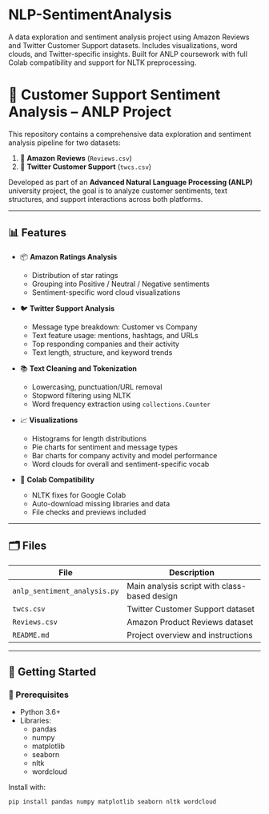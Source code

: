 # NLP-SentimentAnalysis
A data exploration and sentiment analysis project using Amazon Reviews and Twitter Customer Support datasets. Includes visualizations, word clouds, and Twitter-specific insights. Built for ANLP coursework with full Colab compatibility and support for NLTK preprocessing.
# 🧠 Customer Support Sentiment Analysis – ANLP Project

This repository contains a comprehensive data exploration and sentiment analysis pipeline for two datasets:

1. 🛒 **Amazon Reviews** (`Reviews.csv`)
2. 📱 **Twitter Customer Support** (`twcs.csv`)

Developed as part of an **Advanced Natural Language Processing (ANLP)** university project, the goal is to analyze customer sentiments, text structures, and support interactions across both platforms.

---

## 📊 Features

- 📦 **Amazon Ratings Analysis**
  - Distribution of star ratings
  - Grouping into Positive / Neutral / Negative sentiments
  - Sentiment-specific word cloud visualizations

- 🐦 **Twitter Support Analysis**
  - Message type breakdown: Customer vs Company
  - Text feature usage: mentions, hashtags, and URLs
  - Top responding companies and their activity
  - Text length, structure, and keyword trends

- 📚 **Text Cleaning and Tokenization**
  - Lowercasing, punctuation/URL removal
  - Stopword filtering using NLTK
  - Word frequency extraction using `collections.Counter`

- 📈 **Visualizations**
  - Histograms for length distributions
  - Pie charts for sentiment and message types
  - Bar charts for company activity and model performance
  - Word clouds for overall and sentiment-specific vocab

- 🧪 **Colab Compatibility**
  - NLTK fixes for Google Colab
  - Auto-download missing libraries and data
  - File checks and previews included

---

## 🗂️ Files

| File | Description |
|------|-------------|
| `anlp_sentiment_analysis.py` | Main analysis script with class-based design |
| `twcs.csv` | Twitter Customer Support dataset |
| `Reviews.csv` | Amazon Product Reviews dataset |
| `README.md` | Project overview and instructions |

---

## 🚀 Getting Started

### 📌 Prerequisites

- Python 3.6+
- Libraries:
  - pandas
  - numpy
  - matplotlib
  - seaborn
  - nltk
  - wordcloud

Install with:
```bash
pip install pandas numpy matplotlib seaborn nltk wordcloud
